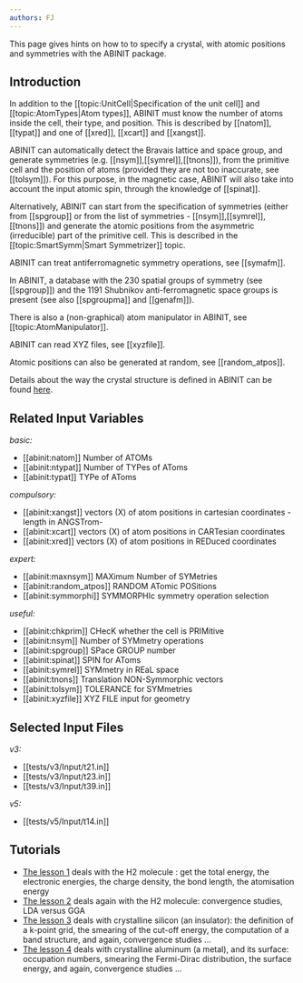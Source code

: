 ```yaml
---
authors: FJ
---
```

<!--
This file is automatically generated by mksite.py. All changes will be lost.
Change the input yaml files or the python code
-->

This page gives hints on how to to specify a crystal, with atomic positions and symmetries with the ABINIT package.

## Introduction

In addition to the [[topic:UnitCell|Specification of the unit cell]] and
[[topic:AtomTypes|Atom types]], ABINIT must know the number of atoms inside
the cell, their type, and position. This is described by [[natom]], [[typat]]
and one of [[xred]], [[xcart]] and [[xangst]].

ABINIT can automatically detect the Bravais lattice and space group, and
generate symmetries (e.g. [[nsym]],[[symrel]],[[tnons]]), from the primitive
cell and the position of atoms (provided they are not too inaccurate, see
[[tolsym]]). For this purpose, in the magnetic case, ABINIT will also take
into account the input atomic spin, through the knowledge of [[spinat]].

Alternatively, ABINIT can start from the specification of symmetries (either
from [[spgroup]] or from the list of symmetries -
[[nsym]],[[symrel]],[[tnons]]) and generate the atomic positions from the
asymmetric (irreducible) part of the primitive cell. This is described in the
[[topic:SmartSymm|Smart Symmetrizer]] topic.

ABINIT can treat antiferromagnetic symmetry operations, see [[symafm]].

In ABINIT, a database with the 230 spatial groups of symmetry (see
[[spgroup]]) and the 1191 Shubnikov anti-ferromagnetic space groups is present
(see also [[spgroupma]] and [[genafm]]).

There is also a (non-graphical) atom manipulator in ABINIT, see
[[topic:AtomManipulator]].

ABINIT can read XYZ files, see [[xyzfile]].

Atomic positions can also be generated at random, see [[random_atpos]].

Details about the way the crystal structure is defined in ABINIT can be found
[here](../documents/geometry.pdf).



## Related Input Variables

*basic:*

- [[abinit:natom]]  Number of ATOMs
- [[abinit:ntypat]]  Number of TYPes of AToms
- [[abinit:typat]]  TYPe of AToms
 
*compulsory:*

- [[abinit:xangst]]  vectors (X) of atom positions in cartesian coordinates -length in ANGSTrom-
- [[abinit:xcart]]  vectors (X) of atom positions in CARTesian coordinates
- [[abinit:xred]]  vectors (X) of atom positions in REDuced coordinates
 
*expert:*

- [[abinit:maxnsym]]  MAXimum Number of SYMetries
- [[abinit:random_atpos]]  RANDOM ATomic POSitions
- [[abinit:symmorphi]]  SYMMORPHIc symmetry operation selection
 
*useful:*

- [[abinit:chkprim]]  CHecK whether the cell is PRIMitive
- [[abinit:nsym]]  Number of SYMmetry operations
- [[abinit:spgroup]]  SPace GROUP number
- [[abinit:spinat]]  SPIN for AToms
- [[abinit:symrel]]  SYMmetry in REaL space
- [[abinit:tnons]]  Translation NON-Symmorphic vectors
- [[abinit:tolsym]]  TOLERANCE for SYMmetries
- [[abinit:xyzfile]]  XYZ FILE input for geometry
 

## Selected Input Files

*v3:*

- [[tests/v3/Input/t21.in]]
- [[tests/v3/Input/t23.in]]
- [[tests/v3/Input/t39.in]]
 
*v5:*

- [[tests/v5/Input/t14.in]]
 

## Tutorials

* [The lesson 1](../../tutorial/generated_files/lesson_base1.html) deals with the H2 molecule : get the total energy, the electronic energies, the charge density, the bond length, the atomisation energy 
* [The lesson 2](../../tutorial/generated_files/lesson_base2.html) deals again with the H2 molecule: convergence studies, LDA versus GGA 
* [The lesson 3](../../tutorial/generated_files/lesson_base3.html) deals with crystalline silicon (an insulator): the definition of a k-point grid, the smearing of the cut-off energy, the computation of a band structure, and again, convergence studies ...
* [The lesson 4](../../tutorial/generated_files/lesson_base4.html) deals with crystalline aluminum (a metal), and its surface: occupation numbers, smearing the Fermi-Dirac distribution, the surface energy, and again, convergence studies ...

